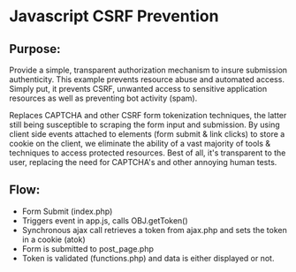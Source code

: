 # Javascript CSRF Prevention #

Purpose:
------------
Provide a simple, transparent authorization mechanism to insure submission authenticity. This example prevents resource abuse and automated access. Simply put, it prevents CSRF, unwanted access to sensitive application resources as well as preventing bot activity (spam).

Replaces CAPTCHA and other CSRF form tokenization techniques, the latter still being susceptible to scraping the form input and submission. By using client side events attached to elements (form submit & link clicks) to store a cookie on the client, we eliminate the ability of a vast majority of tools & techniques to access protected resources. Best of all, it's transparent to the user, replacing the need for CAPTCHA's and other annoying human tests.

Flow:
------------
*  Form Submit (index.php)
*  Triggers event in app.js, calls OBJ.getToken()
*  Synchronous ajax call retrieves a token from ajax.php and sets the token in a cookie (atok)
*  Form is submitted to post_page.php
*  Token is validated (functions.php) and data is either displayed or not.
